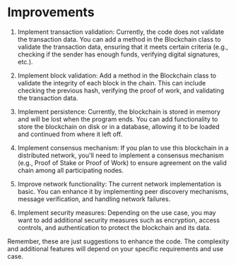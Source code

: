 # Improvements

1. Implement transaction validation: Currently, the code does not validate the transaction data. You can add a method in the   Blockchain   class to validate the transaction data, ensuring that it meets certain criteria (e.g., checking if the sender has enough funds, verifying digital signatures, etc.).

2. Implement block validation: Add a method in the   Blockchain   class to validate the integrity of each block in the chain. This can include checking the previous hash, verifying the proof of work, and validating the transaction data.

3. Implement persistence: Currently, the blockchain is stored in memory and will be lost when the program ends. You can add functionality to store the blockchain on disk or in a database, allowing it to be loaded and continued from where it left off.

4. Implement consensus mechanism: If you plan to use this blockchain in a distributed network, you'll need to implement a consensus mechanism (e.g., Proof of Stake or Proof of Work) to ensure agreement on the valid chain among all participating nodes.

5. Improve network functionality: The current network implementation is basic. You can enhance it by implementing peer discovery mechanisms, message verification, and handling network failures.

6. Implement security measures: Depending on the use case, you may want to add additional security measures such as encryption, access controls, and authentication to protect the blockchain and its data.

Remember, these are just suggestions to enhance the code. The complexity and additional features will depend on your specific requirements and use case.
